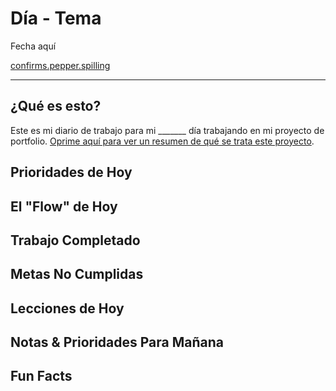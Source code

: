 # Día - Tema

Fecha aquí

[confirms.pepper.spilling](https://what3words.com/confirms.pepper.spilling)

---

## ¿Qué es esto?

Este es mi diario de trabajo para mi _______ día trabajando en mi proyecto de
portfolio. [Oprime aquí para ver un resumen de qué se trata este proyecto](https://docs.google.com/document/d/1u1YjIWu_SO1AMHZtYyueebLgWwt5T2az9wG3lOARwNY/edit?usp=sharing).


## Prioridades de Hoy

## El "Flow" de Hoy

## Trabajo Completado

## Metas No Cumplidas

## Lecciones de Hoy

## Notas & Prioridades Para Mañana

## Fun Facts
